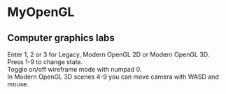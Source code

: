 # MyOpenGL
## Computer graphics labs
Enter 1, 2 or 3 for Legacy, Modern OpenGL 2D or Modern OpenGL 3D.
<br>
Press 1-9 to change state.
<br>
Toggle on/off wireframe mode with numpad 0.
<br>
In Modern OpenGL 3D scenes 4-9 you can move camera with WASD and mouse.
